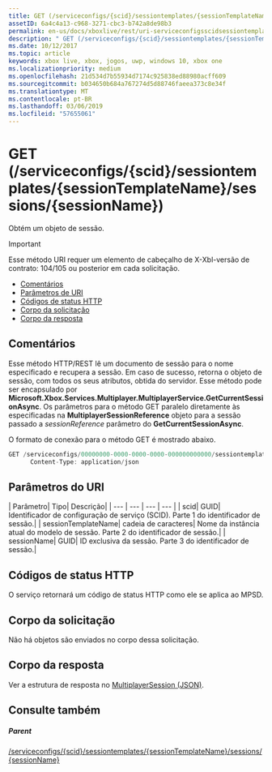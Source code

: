 ```yaml
---
title: GET (/serviceconfigs/{scid}/sessiontemplates/{sessionTemplateName}/sessions/{sessionName})
assetID: 6a4c4a13-c968-3271-cbc3-b742a8de98b3
permalink: en-us/docs/xboxlive/rest/uri-serviceconfigsscidsessiontemplatessessiontemplatenamesessionssessionnameget.html
description: " GET (/serviceconfigs/{scid}/sessiontemplates/{sessionTemplateName}/sessions/{sessionName})"
ms.date: 10/12/2017
ms.topic: article
keywords: xbox live, xbox, jogos, uwp, windows 10, xbox one
ms.localizationpriority: medium
ms.openlocfilehash: 21d534d7b55934d7174c925838ed88980acff609
ms.sourcegitcommit: b034650b684a767274d5d88746faeea373c8e34f
ms.translationtype: MT
ms.contentlocale: pt-BR
ms.lasthandoff: 03/06/2019
ms.locfileid: "57655061"
---
```

# <a name="get-serviceconfigsscidsessiontemplatessessiontemplatenamesessionssessionname"></a>GET (/serviceconfigs/{scid}/sessiontemplates/{sessionTemplateName}/sessions/{sessionName})
Obtém um objeto de sessão.

> [!IMPORTANT]
> Esse método URI requer um elemento de cabeçalho de X-Xbl-versão de contrato: 104/105 ou posterior em cada solicitação.

  * [Comentários](#ID4ET)
  * [Parâmetros de URI](#ID4EMB)
  * [Códigos de status HTTP](#ID4EZB)
  * [Corpo da solicitação](#ID4E6B)
  * [Corpo da resposta](#ID4EKC)

<a id="ID4ET"></a>


## <a name="remarks"></a>Comentários

Esse método HTTP/REST lê um documento de sessão para o nome especificado e recupera a sessão. Em caso de sucesso, retorna o objeto de sessão, com todos os seus atributos, obtida do servidor. Esse método pode ser encapsulado por **Microsoft.Xbox.Services.Multiplayer.MultiplayerService.GetCurrentSessionAsync**. Os parâmetros para o método GET paralelo diretamente às especificadas na **MultiplayerSessionReference** objeto para a sessão passado a *sessionReference* parâmetro do  **GetCurrentSessionAsync**.

O formato de conexão para o método GET é mostrado abaixo.

```cpp
GET /serviceconfigs/00000000-0000-0000-0000-000000000000/sessiontemplates/quick/sessions/00000000-0000-0000-0000-000000000001 HTTP/1.1
      Content-Type: application/json

```



<a id="ID4EMB"></a>


## <a name="uri-parameters"></a>Parâmetros do URI

| Parâmetro| Tipo| Descrição|
| --- | --- | --- | --- |
| scid| GUID| Identificador de configuração de serviço (SCID). Parte 1 do identificador de sessão.|
| sessionTemplateName| cadeia de caracteres| Nome da instância atual do modelo de sessão. Parte 2 do identificador de sessão.|
| sessionName| GUID| ID exclusiva da sessão. Parte 3 do identificador de sessão.|

<a id="ID4EZB"></a>


## <a name="http-status-codes"></a>Códigos de status HTTP
O serviço retornará um código de status HTTP como ele se aplica ao MPSD.  
<a id="ID4E6B"></a>


## <a name="request-body"></a>Corpo da solicitação

Não há objetos são enviados no corpo dessa solicitação.

<a id="ID4EKC"></a>


## <a name="response-body"></a>Corpo da resposta
Ver a estrutura de resposta no [MultiplayerSession (JSON)](../../json/json-multiplayersession.md).  
<a id="ID4ETC"></a>


## <a name="see-also"></a>Consulte também

<a id="ID4EVC"></a>


##### <a name="parent"></a>Parent

[/serviceconfigs/{scid}/sessiontemplates/{sessionTemplateName}/sessions/{sessionName}](uri-serviceconfigsscidsessiontemplatessessiontemplatenamesessionssessionname.md)
